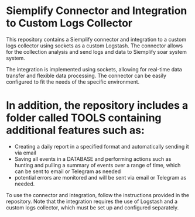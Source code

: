 # Siemplify Connector and Integration to Custom Logs Collector
This repository contains a Siemplify connector and integration to a custom logs collector using sockets as a custom Logstash. 
The connector allows for the collection analysis and send logs and  data to Siemplify soar system system.

The integration is implemented using sockets, allowing for real-time data transfer and flexible data processing. The connector can be easily configured to fit the needs of the specific environment. 

# In addition, the repository includes a folder called TOOLS containing additional features such as:

- Creating a daily report in a specified format and automatically sending it via email
- Saving all events in a DATABASE and performing actions such as hunting and pulling a summary of events over a range of time, which can be sent to email or Telegram as needed
- potential errors are monitored and will be sent via email or Telegram as needed.

To use the connector and integration, follow the instructions provided in the repository. Note that the integration requires the use of Logstash and a custom logs collector, which must be set up and configured separately.
